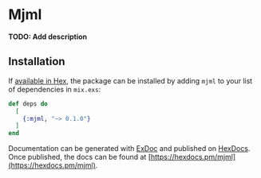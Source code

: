 # Mjml

**TODO: Add description**

## Installation

If [available in Hex](https://hex.pm/docs/publish), the package can be installed
by adding `mjml` to your list of dependencies in `mix.exs`:

```elixir
def deps do
  [
    {:mjml, "~> 0.1.0"}
  ]
end
```

Documentation can be generated with [ExDoc](https://github.com/elixir-lang/ex_doc)
and published on [HexDocs](https://hexdocs.pm). Once published, the docs can
be found at [https://hexdocs.pm/mjml](https://hexdocs.pm/mjml).

